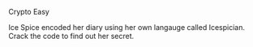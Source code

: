 Crypto Easy

Ice Spice encoded her diary using her own langauge called Icespician. Crack the code to find out her secret.
